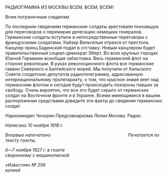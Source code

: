 РАДИОГРАММА ИЗ МОСКВЫ ВСЕМ, ВСЕМ, ВСЕМ!

Всем пограничным совдепам

По последним сведениям германские солдаты арестовали поехавшую для перегово­ров о перемирии делегацию немецких генералов. Германские солдаты вступили в непо­средственные переговоры с французскими солдатами. Кайзер Вильгельм отрекся от престола. Канцлер принц Баденский подал в отставку. Новым канцлером будет прави­тельственный социал-демократ Эберт. Во всех крупных городах Южной Германии все­общая забастовка. Весь германский флот на стороне революции. В руках революцион­ного флота все германские гавани Северного и Балтийского морей. Мы получили от Кильского Совета солдатских депутатов радиотелеграмму, адресованную интернацио­нальному пролетариату, о том, что красное знамя веет над германским флотом и сего­дня будут происходить похороны павших за свободу. Очень вероятно, что все это будет скрыто от германских солдат на Восточном фронте и в Украине. Всеми имеющимися в вашем распоряжении средствами доведите эти факты до сведения германских солдат.

Наркоминдел _Чичерин_ Предсовнаркома _Ленин_ Москва. Радио.

_Написано 10 ноября 1918 г._

_Впервые напечатано_                                                               _Печатается по тексту газеты,_

_б—7 ноября 1927 г. в газете                                                            сверенному с машинописной_

_«Известия» № 256                                                                                      копией_